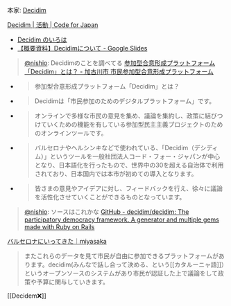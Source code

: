 
本家: [Decidim](https://decidim.org/)

[Decidim | 活動 | Code for Japan](https://www.code4japan.org/activity/decidim)
- [Decidim のいろは](https://www.notion.so/76beb640385b4ca4a8435bda488ebd18?v=c77e3f0fbdf04cd48267979941196528)
- [【概要資料】Decidimについて - Google Slides](https://docs.google.com/presentation/d/1kAtBvgOuz0GmQ5kGfV-HR12acSMwWhQax-RxMK_fMcE/edit#slide=id.p)

> [@nishio](https://twitter.com/nishio/status/1647925283817934848?s=20): Decidimのことを調べてる
> [参加型合意形成プラットフォーム「Decidim」とは？ - 加古川市 市民参加型合意形成プラットフォーム](https://kakogawa.diycities.jp/pages/whatisdecidim?format=html&locale=ja)
- > 参加型合意形成プラットフォーム「Decidim」とは？
- > Decidimは「市民参加のためのデジタルプラットフォーム」です。
- > オンラインで多様な市民の意見を集め、議論を集約し、政策に結びつけていくための機能を有している参加型民主主義プロジェクトのためのオンラインツールです。
- > バルセロナやヘルシンキなどで使われている、「Decidim（デシディム）」というツールを一般社団法人コード・フォー・ジャパンが中心となり、日本語化を行ったもので、世界中の30を超える自治体で利用されており、日本国内では本市が初めての導入となります。
- > 皆さまの意見やアイデアに対し、フィードバックを行え、徐々に議論を活性化させていくことができるものとなっています。

> [@nishio](https://twitter.com/nishio/status/1647926641019211776?s=20): ソースはこれかな
> [GitHub - decidim/decidim: The participatory democracy framework. A generator and multiple gems made with Ruby on Rails](https://github.com/decidim/decidim)

[バルセロナにいってきた｜miyasaka](https://note.com/mmiya/n/n8dcbc96659b9)
> またこれらのデータを見て市民が自由に参加できるプラットフォームがあります。decidim(みんなで話し合って決める、という[[カタルーニャ語]]）というオープンソースのシステムがあり市民が認証した上で議論をして政策や予算に関与していきます。

[[Decidem❌]]
